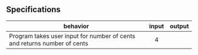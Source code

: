 ## Specifications

| behavior |  input   |  output  |
|----------|:--------:|:--------:|
|Program takes user input for number of cents and returns number of cents| 4